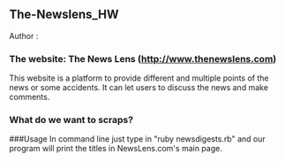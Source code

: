 
## The-Newslens_HW

Author : 

### The website: The News Lens (http://www.thenewslens.com)
This website is a platform to provide different and multiple points of the news or some accidents.
It can let users to discuss the news and make comments.

### What do we want to scraps?

###Usage
In command line just type in "ruby newsdigests.rb" and our program will print the titles in NewsLens.com's main page.
